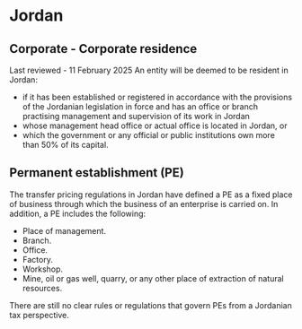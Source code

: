 # Jordan
## Corporate - Corporate residence
Last reviewed - 11 February 2025
An entity will be deemed to be resident in Jordan:
  * if it has been established or registered in accordance with the provisions of the Jordanian legislation in force and has an office or branch practising management and supervision of its work in Jordan
  * whose management head office or actual office is located in Jordan, or
  * which the government or any official or public institutions own more than 50% of its capital.


## Permanent establishment (PE)
The transfer pricing regulations in Jordan have defined a PE as a fixed place of business through which the business of an enterprise is carried on. In addition, a PE includes the following:
  * Place of management.
  * Branch.
  * Office.
  * Factory.
  * Workshop.
  * Mine, oil or gas well, quarry, or any other place of extraction of natural resources.


There are still no clear rules or regulations that govern PEs from a Jordanian tax perspective.
